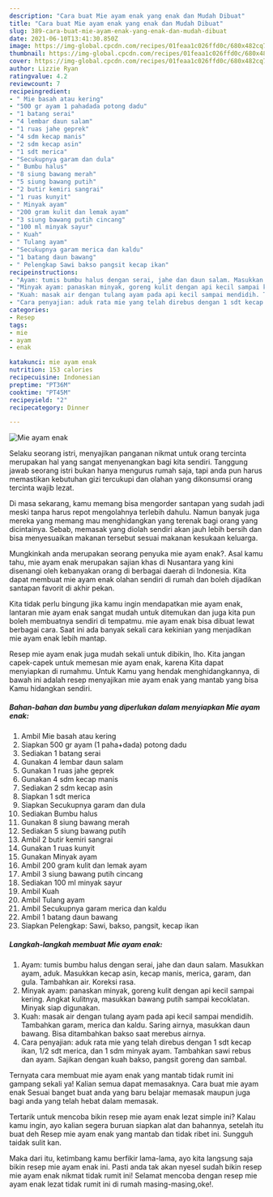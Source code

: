 ```yaml
---
description: "Cara buat Mie ayam enak yang enak dan Mudah Dibuat"
title: "Cara buat Mie ayam enak yang enak dan Mudah Dibuat"
slug: 389-cara-buat-mie-ayam-enak-yang-enak-dan-mudah-dibuat
date: 2021-06-10T13:41:30.850Z
image: https://img-global.cpcdn.com/recipes/01feaa1c026ffd0c/680x482cq70/mie-ayam-enak-foto-resep-utama.jpg
thumbnail: https://img-global.cpcdn.com/recipes/01feaa1c026ffd0c/680x482cq70/mie-ayam-enak-foto-resep-utama.jpg
cover: https://img-global.cpcdn.com/recipes/01feaa1c026ffd0c/680x482cq70/mie-ayam-enak-foto-resep-utama.jpg
author: Lizzie Ryan
ratingvalue: 4.2
reviewcount: 7
recipeingredient:
- " Mie basah atau kering"
- "500 gr ayam 1 pahadada potong dadu"
- "1 batang serai"
- "4 lembar daun salam"
- "1 ruas jahe geprek"
- "4 sdm kecap manis"
- "2 sdm kecap asin"
- "1 sdt merica"
- "Secukupnya garam dan dula"
- " Bumbu halus"
- "8 siung bawang merah"
- "5 siung bawang putih"
- "2 butir kemiri sangrai"
- "1 ruas kunyit"
- " Minyak ayam"
- "200 gram kulit dan lemak ayam"
- "3 siung bawang putih cincang"
- "100 ml minyak sayur"
- " Kuah"
- " Tulang ayam"
- "Secukupnya garam merica dan kaldu"
- "1 batang daun bawang"
- " Pelengkap Sawi bakso pangsit kecap ikan"
recipeinstructions:
- "Ayam: tumis bumbu halus dengan serai, jahe dan daun salam. Masukkan ayam, aduk. Masukkan kecap asin, kecap manis, merica, garam, dan gula. Tambahkan air. Koreksi rasa."
- "Minyak ayam: panaskan minyak, goreng kulit dengan api kecil sampai kering. Angkat kulitnya, masukkan bawang putih sampai kecoklatan. Minyak siap digunakan."
- "Kuah: masak air dengan tulang ayam pada api kecil sampai mendidih. Tambahkan garam, merica dan kaldu. Saring airnya, masukkan daun bawang. Bisa ditambahkan bakso saat merebus airnya."
- "Cara penyajian: aduk rata mie yang telah direbus dengan 1 sdt kecap ikan, 1/2 sdt merica, dan 1 sdm minyak ayam. Tambahkan sawi rebus dan ayam. Sajikan dengan kuah bakso, pangsit goreng dan sambal."
categories:
- Resep
tags:
- mie
- ayam
- enak

katakunci: mie ayam enak 
nutrition: 153 calories
recipecuisine: Indonesian
preptime: "PT36M"
cooktime: "PT45M"
recipeyield: "2"
recipecategory: Dinner

---
```



![Mie ayam enak](https://img-global.cpcdn.com/recipes/01feaa1c026ffd0c/680x482cq70/mie-ayam-enak-foto-resep-utama.jpg)

Selaku seorang istri, menyajikan panganan nikmat untuk orang tercinta merupakan hal yang sangat menyenangkan bagi kita sendiri. Tanggung jawab seorang istri bukan hanya mengurus rumah saja, tapi anda pun harus memastikan kebutuhan gizi tercukupi dan olahan yang dikonsumsi orang tercinta wajib lezat.

Di masa  sekarang, kamu memang bisa mengorder santapan yang sudah jadi meski tanpa harus repot mengolahnya terlebih dahulu. Namun banyak juga mereka yang memang mau menghidangkan yang terenak bagi orang yang dicintainya. Sebab, memasak yang diolah sendiri akan jauh lebih bersih dan bisa menyesuaikan makanan tersebut sesuai makanan kesukaan keluarga. 



Mungkinkah anda merupakan seorang penyuka mie ayam enak?. Asal kamu tahu, mie ayam enak merupakan sajian khas di Nusantara yang kini disenangi oleh kebanyakan orang di berbagai daerah di Indonesia. Kita dapat membuat mie ayam enak olahan sendiri di rumah dan boleh dijadikan santapan favorit di akhir pekan.

Kita tidak perlu bingung jika kamu ingin mendapatkan mie ayam enak, lantaran mie ayam enak sangat mudah untuk ditemukan dan juga kita pun boleh membuatnya sendiri di tempatmu. mie ayam enak bisa dibuat lewat berbagai cara. Saat ini ada banyak sekali cara kekinian yang menjadikan mie ayam enak lebih mantap.

Resep mie ayam enak juga mudah sekali untuk dibikin, lho. Kita jangan capek-capek untuk memesan mie ayam enak, karena Kita dapat menyiapkan di rumahmu. Untuk Kamu yang hendak menghidangkannya, di bawah ini adalah resep menyajikan mie ayam enak yang mantab yang bisa Kamu hidangkan sendiri.

<!--inarticleads1-->

##### Bahan-bahan dan bumbu yang diperlukan dalam menyiapkan Mie ayam enak:

1. Ambil  Mie basah atau kering
1. Siapkan 500 gr ayam (1 paha+dada) potong dadu
1. Sediakan 1 batang serai
1. Gunakan 4 lembar daun salam
1. Gunakan 1 ruas jahe geprek
1. Gunakan 4 sdm kecap manis
1. Sediakan 2 sdm kecap asin
1. Siapkan 1 sdt merica
1. Siapkan Secukupnya garam dan dula
1. Sediakan  Bumbu halus
1. Gunakan 8 siung bawang merah
1. Sediakan 5 siung bawang putih
1. Ambil 2 butir kemiri sangrai
1. Gunakan 1 ruas kunyit
1. Gunakan  Minyak ayam
1. Ambil 200 gram kulit dan lemak ayam
1. Ambil 3 siung bawang putih cincang
1. Sediakan 100 ml minyak sayur
1. Ambil  Kuah
1. Ambil  Tulang ayam
1. Ambil Secukupnya garam merica dan kaldu
1. Ambil 1 batang daun bawang
1. Siapkan  Pelengkap: Sawi, bakso, pangsit, kecap ikan




<!--inarticleads2-->

##### Langkah-langkah membuat Mie ayam enak:

1. Ayam: tumis bumbu halus dengan serai, jahe dan daun salam. Masukkan ayam, aduk. Masukkan kecap asin, kecap manis, merica, garam, dan gula. Tambahkan air. Koreksi rasa.
1. Minyak ayam: panaskan minyak, goreng kulit dengan api kecil sampai kering. Angkat kulitnya, masukkan bawang putih sampai kecoklatan. Minyak siap digunakan.
1. Kuah: masak air dengan tulang ayam pada api kecil sampai mendidih. Tambahkan garam, merica dan kaldu. Saring airnya, masukkan daun bawang. Bisa ditambahkan bakso saat merebus airnya.
1. Cara penyajian: aduk rata mie yang telah direbus dengan 1 sdt kecap ikan, 1/2 sdt merica, dan 1 sdm minyak ayam. Tambahkan sawi rebus dan ayam. Sajikan dengan kuah bakso, pangsit goreng dan sambal.




Ternyata cara membuat mie ayam enak yang mantab tidak rumit ini gampang sekali ya! Kalian semua dapat memasaknya. Cara buat mie ayam enak Sesuai banget buat anda yang baru belajar memasak maupun juga bagi anda yang telah hebat dalam memasak.

Tertarik untuk mencoba bikin resep mie ayam enak lezat simple ini? Kalau kamu ingin, ayo kalian segera buruan siapkan alat dan bahannya, setelah itu buat deh Resep mie ayam enak yang mantab dan tidak ribet ini. Sungguh taidak sulit kan. 

Maka dari itu, ketimbang kamu berfikir lama-lama, ayo kita langsung saja bikin resep mie ayam enak ini. Pasti anda tak akan nyesel sudah bikin resep mie ayam enak nikmat tidak rumit ini! Selamat mencoba dengan resep mie ayam enak lezat tidak rumit ini di rumah masing-masing,oke!.

